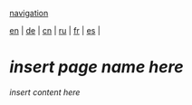 [navigation](https://github.com/syncloud/docs/blob/master/*/index.md)

[en](https://github.com/syncloud/platform/wiki/PC) | 
[de](https://github.com/syncloud/docs/blob/master/de/content/PC.md) | 
[cn](https://github.com/syncloud/docs/blob/master/cn/content/PC.md) | 
[ru](https://github.com/syncloud/docs/blob/master/ru/content/PC.md) | 
[fr](https://github.com/syncloud/docs/blob/master/fr/content/PC.md) | 
[es](https://github.com/syncloud/docs/blob/master/es/content/PC.md) | 

# *insert page name here*

*insert content here*
